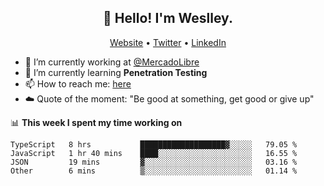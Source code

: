 <h2 align="center">👋 Hello! I'm Weslley.</h2>
<p align="center">
  <a href="http://weslleyneri.com.br">Website</a> •
  <a href="https://twitter.com/Weslley_Neri">Twitter</a> •
  <a href="https://www.linkedin.com/in/weslley-neri-3658908b">LinkedIn</a>
</p>


- 🔭 I’m currently working at [@MercadoLibre](https://github.com/mercadolibre)
- 🌱 I’m currently learning **Penetration Testing**
- 📫 How to reach me: [here](mailto:weslley39@gmail.com)
- ☁️ Quote of the moment: "Be good at something, get good or give up"

📊 **This week I spent my time working on**
<!--START_SECTION:waka-->

```text
TypeScript   8 hrs           ███████████████████▓░░░░░   79.05 %
JavaScript   1 hr 40 mins    ████░░░░░░░░░░░░░░░░░░░░░   16.55 %
JSON         19 mins         ▓░░░░░░░░░░░░░░░░░░░░░░░░   03.16 %
Other        6 mins          ▒░░░░░░░░░░░░░░░░░░░░░░░░   01.14 %
```

<!--END_SECTION:waka-->

<!-- Inspired by https://github.com/gruselhaus/gruselhaus -->